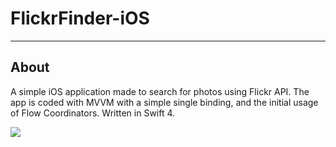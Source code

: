 FlickrFinder-iOS
===================

---------
About
-------------
A simple iOS application made to search for photos using Flickr API. The app is coded with MVVM with a simple single binding, and the initial usage of Flow Coordinators. Written in Swift 4.

![](http://i558.photobucket.com/albums/ss26/vincent_chau1/flickrfinder_zpsbhbrsyrn.jpg)





